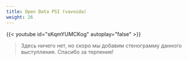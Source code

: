 ```yaml
---
title: Open Data PSI (vavoida)
weight: 26
---
```


{{< youtube id="sKqmYUMCKog" autoplay="false" >}}

>Здесь ничего нет, но скоро мы добавим стенограмму данного выступления. Спасибо за терпение!
